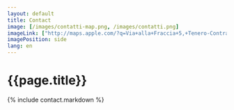 ```yaml
---
layout: default
title: Contact
image: [/images/contatti-map.png, /images/contatti.png]
imageLink: ["http://maps.apple.com/?q=Via+alla+Fraccia+5,+Tenero-Contra,+Switzerland", ]
imagePosition: side
lang: en
---
```



{{page.title}}
==============


{% include contact.markdown %}

